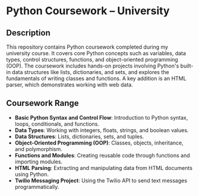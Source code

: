 # Python Coursework – University

## Description
This repository contains Python coursework completed during my university course. It covers core Python concepts such as variables, data types, control structures, functions, and object-oriented programming (OOP). The coursework includes hands-on projects involving Python's built-in data structures like lists, dictionaries, and sets, and explores the fundamentals of writing classes and functions. A key addition is an HTML parser, which demonstrates working with web data.

## Coursework Range
- **Basic Python Syntax and Control Flow**: Introduction to Python syntax, loops, conditionals, and functions.
- **Data Types**: Working with integers, floats, strings, and boolean values.
- **Data Structures**: Lists, dictionaries, sets, and tuples.
- **Object-Oriented Programming (OOP)**: Classes, objects, inheritance, and polymorphism.
- **Functions and Modules**: Creating reusable code through functions and importing modules.
- **HTML Parsing**: Extracting and manipulating data from HTML documents using Python.
- **Twilio Messaging Project**: Using the Twilio API to send text messages programmatically.
